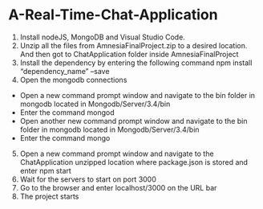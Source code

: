 # A-Real-Time-Chat-Application

1)	Install nodeJS, MongoDB and Visual Studio Code.
2)	Unzip all the files from AmnesiaFinalProject.zip to a desired location. And then got to ChatApplication folder inside AmnesiaFinalProject
3)	Install the dependency by entering the following command
npm install “dependency_name” –save
4)	Open the mongodb connections 
-	Open a new command prompt window and navigate to the bin folder in mongodb located in Mongodb/Server/3.4/bin
-	Enter the command mongod
-	Open another new command prompt window and navigate to the bin folder in mongodb located in Mongodb/Server/3.4/bin
-	Enter the command mongo
5)	Open a new command prompt window and navigate to the ChatApplication unzipped location where package.json is stored and enter npm start
6)	Wait for the servers to start on port 3000
7)	 Go to the browser and enter localhost/3000 on the URL bar
8)	The project starts


